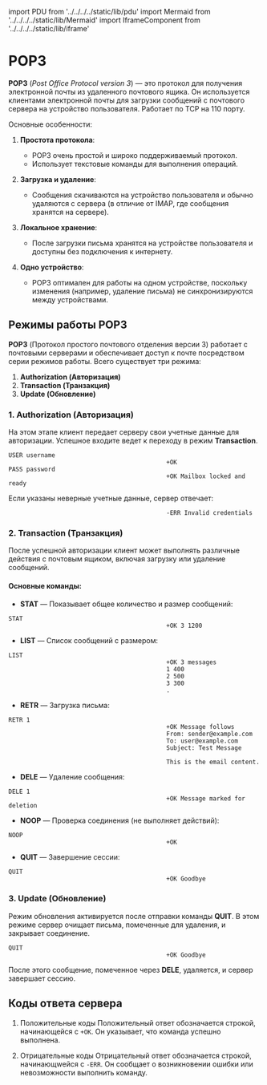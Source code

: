 import PDU from '../../../../static/lib/pdu'
import Mermaid from '../../../../static/lib/Mermaid'
import IframeComponent from '../../../../static/lib/iframe'

# POP3

**POP3** (*Post Office Protocol version 3*) — это протокол для получения электронной почты из удаленного почтового ящика. Он используется клиентами электронной почты для загрузки сообщений с почтового сервера на устройство пользователя. Работает по TCP на 110 порту.

Основные особенности:

1. **Простота протокола**:
   - POP3 очень простой и широко поддерживаемый протокол.
   - Использует текстовые команды для выполнения операций.

2. **Загрузка и удаление**:
   - Сообщения скачиваются на устройство пользователя и обычно удаляются с сервера (в отличие от IMAP, где сообщения хранятся на сервере).

3. **Локальное хранение**:
   - После загрузки письма хранятся на устройстве пользователя и доступны без подключения к интернету.

4. **Одно устройство**:
   - POP3 оптимален для работы на одном устройстве, поскольку изменения (например, удаление письма) не синхронизируются между устройствами.

## Режимы работы POP3

**POP3** (Протокол простого почтового отделения версии 3) работает с почтовыми серверами и обеспечивает доступ к почте посредством серии режимов работы. Всего существует три режима:

1. **Authorization (Авторизация)**
2. **Transaction (Транзакция)**
3. **Update (Обновление)**

### 1. Authorization (Авторизация)
На этом этапе клиент передает серверу свои учетные данные для авторизации. Успешное входите ведет к переходу в режим **Transaction**.

```
USER username
                                            +OK
PASS password
                                            +OK Mailbox locked and ready
```

Если указаны неверные учетные данные, сервер отвечает:
```
                                            -ERR Invalid credentials
```


### 2. Transaction (Транзакция)
После успешной авторизации клиент может выполнять различные действия с почтовым ящиком, включая загрузку или удаление сообщений.

#### Основные команды:

- **STAT** — Показывает общее количество и размер сообщений:
```
STAT
                                            +OK 3 1200
```

- **LIST** — Список сообщений с размером:
```
LIST
                                            +OK 3 messages
                                            1 400
                                            2 500
                                            3 300
                                            .
```

- **RETR** — Загрузка письма:
```
RETR 1
                                            +OK Message follows
                                            From: sender@example.com
                                            To: user@example.com
                                            Subject: Test Message

                                            This is the email content.
```

- **DELE** — Удаление сообщения:
```
DELE 1
                                            +OK Message marked for deletion
```

- **NOOP** — Проверка соединения (не выполняет действий):
```
NOOP
                                            +OK
```

- **QUIT** — Завершение сессии:
```
QUIT
                                            +OK Goodbye
```

### 3. Update (Обновление)
Режим обновления активируется после отправки команды **QUIT**. В этом режиме сервер очищает письма, помеченные для удаления, и закрывает соединение.

```
QUIT
                                            +OK Goodbye
```

После этого сообщение, помеченное через **DELE**, удаляется, и сервер завершает сессию.

## Коды ответа сервера

1. Положительные коды
    Положительный ответ обозначается строкой, начинающейся с `+OK`. Он указывает, что команда успешно выполнена.

2. Отрицательные коды
    Отрицательный ответ обозначается строкой, начинающwейся с `-ERR`. Он сообщает о возникновении ошибки или невозможности выполнить команду.
